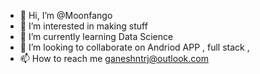 - 👋 Hi, I’m @Moonfango
- 👀 I’m interested in making stuff 
- 🌱 I’m currently learning  Data Science 
- 💞️ I’m looking to collaborate on Andriod APP , full stack ,
- 📫 How to reach me ganeshntrj@outlook.com

<!---
Moonfango/Moonfango is a ✨ special ✨ repository because its `README.md` (this file) appears on your GitHub profile.
You can click the Preview link to take a look at your changes.
--->
